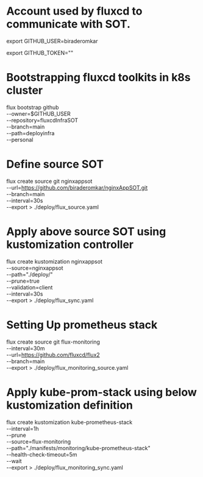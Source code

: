 # Account used by fluxcd to communicate with SOT.
export GITHUB_USER=biraderomkar

export GITHUB_TOKEN=""

# Bootstrapping fluxcd toolkits in k8s cluster

flux bootstrap github \
 --owner=$GITHUB_USER \
 --repository=fluxcdInfraSOT \
 --branch=main \
 --path=deployinfra \
 --personal

# Define source SOT
flux create source git nginxappsot \
 --url=https://github.com/biraderomkar/nginxAppSOT.git \
 --branch=main \
 --interval=30s \
 --export > ./deploy/flux_source.yaml

# Apply above source SOT using kustomization controller
 flux create kustomization nginxappsot \
 --source=nginxappsot  \
 --path="./deploy/" \
 --prune=true \
 --validation=client \
 --interval=30s  \
 --export > ./deploy/flux_sync.yaml

 # Setting Up prometheus stack
 flux create source git flux-monitoring \
  --interval=30m \
  --url=https://github.com/fluxcd/flux2 \
  --branch=main \
  --export > ./deploy/flux_monitoring_source.yaml

# Apply kube-prom-stack using below kustomization definition
flux create kustomization kube-prometheus-stack \
  --interval=1h \
  --prune \
  --source=flux-monitoring \
  --path="./manifests/monitoring/kube-prometheus-stack" \
  --health-check-timeout=5m \
  --wait \
  --export > ./deploy/flux_monitoring_sync.yaml